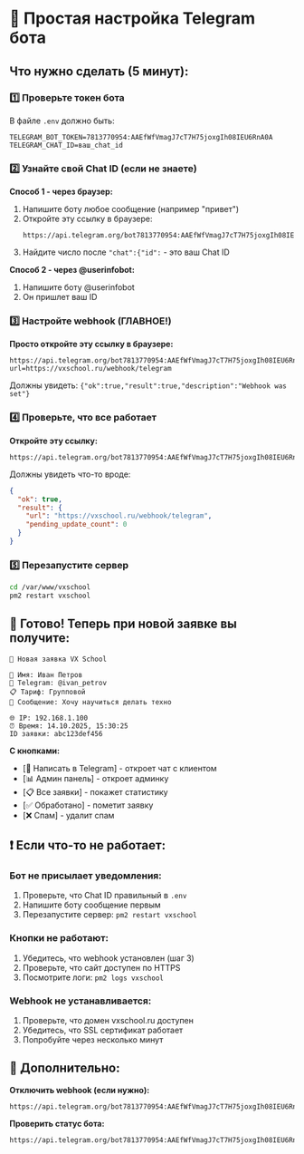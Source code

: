 # 🤖 Простая настройка Telegram бота

## Что нужно сделать (5 минут):

### 1️⃣ Проверьте токен бота
В файле `.env` должно быть:
```
TELEGRAM_BOT_TOKEN=7813770954:AAEfWfVmagJ7cT7H75joxgIh08IEU6RnA0A
TELEGRAM_CHAT_ID=ваш_chat_id
```

### 2️⃣ Узнайте свой Chat ID (если не знаете)

**Способ 1 - через браузер:**
1. Напишите боту любое сообщение (например "привет")
2. Откройте эту ссылку в браузере:
   ```
   https://api.telegram.org/bot7813770954:AAEfWfVmagJ7cT7H75joxgIh08IEU6RnA0A/getUpdates
   ```
3. Найдите число после `"chat":{"id":` - это ваш Chat ID

**Способ 2 - через @userinfobot:**
1. Напишите боту @userinfobot
2. Он пришлет ваш ID

### 3️⃣ Настройте webhook (ГЛАВНОЕ!)

**Просто откройте эту ссылку в браузере:**
```
https://api.telegram.org/bot7813770954:AAEfWfVmagJ7cT7H75joxgIh08IEU6RnA0A/setWebhook?url=https://vxschool.ru/webhook/telegram
```

Должны увидеть: `{"ok":true,"result":true,"description":"Webhook was set"}`

### 4️⃣ Проверьте, что все работает

**Откройте эту ссылку:**
```
https://api.telegram.org/bot7813770954:AAEfWfVmagJ7cT7H75joxgIh08IEU6RnA0A/getWebhookInfo
```

Должны увидеть что-то вроде:
```json
{
  "ok": true,
  "result": {
    "url": "https://vxschool.ru/webhook/telegram",
    "pending_update_count": 0
  }
}
```

### 5️⃣ Перезапустите сервер

```bash
cd /var/www/vxschool
pm2 restart vxschool
```

## 🎉 Готово! Теперь при новой заявке вы получите:

```
🎵 Новая заявка VX School

👤 Имя: Иван Петров
📱 Telegram: @ivan_petrov
📋 Тариф: Групповой
💬 Сообщение: Хочу научиться делать техно

🌐 IP: 192.168.1.100
⏰ Время: 14.10.2025, 15:30:25
ID заявки: abc123def456
```

**С кнопками:**
- [💬 Написать в Telegram] - откроет чат с клиентом
- [📊 Админ панель] - откроет админку
- [📋 Все заявки] - покажет статистику
- [✅ Обработано] - пометит заявку
- [❌ Спам] - удалит спам

## ❗ Если что-то не работает:

### Бот не присылает уведомления:
1. Проверьте, что Chat ID правильный в `.env`
2. Напишите боту сообщение первым
3. Перезапустите сервер: `pm2 restart vxschool`

### Кнопки не работают:
1. Убедитесь, что webhook установлен (шаг 3)
2. Проверьте, что сайт доступен по HTTPS
3. Посмотрите логи: `pm2 logs vxschool`

### Webhook не устанавливается:
1. Проверьте, что домен vxschool.ru доступен
2. Убедитесь, что SSL сертификат работает
3. Попробуйте через несколько минут

## 🔧 Дополнительно:

**Отключить webhook (если нужно):**
```
https://api.telegram.org/bot7813770954:AAEfWfVmagJ7cT7H75joxgIh08IEU6RnA0A/deleteWebhook
```

**Проверить статус бота:**
```
https://api.telegram.org/bot7813770954:AAEfWfVmagJ7cT7H75joxgIh08IEU6RnA0A/getMe
```